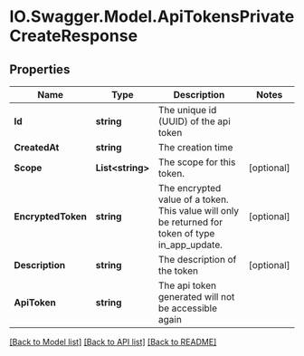 # IO.Swagger.Model.ApiTokensPrivateCreateResponse
## Properties

Name | Type | Description | Notes
------------ | ------------- | ------------- | -------------
**Id** | **string** | The unique id (UUID) of the api token | 
**CreatedAt** | **string** | The creation time | 
**Scope** | **List&lt;string&gt;** | The scope for this token. | [optional] 
**EncryptedToken** | **string** | The encrypted value of a token. This value will only be returned for token of type in_app_update. | [optional] 
**Description** | **string** | The description of the token | [optional] 
**ApiToken** | **string** | The api token generated will not be accessible again | 

[[Back to Model list]](../README.md#documentation-for-models) [[Back to API list]](../README.md#documentation-for-api-endpoints) [[Back to README]](../README.md)

